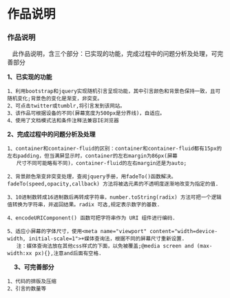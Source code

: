 # 作品说明
### 作品说明
    此作品说明，含三个部分：已实现的功能，完成过程中的问题分析及处理，可完善部分

**1、已实现的功能**

    1、利用bootstrap和jquery实现随机引言呈现功能，其中引言颜色和背景色保持一致，且可随机变化;背景色的变化是渐变，非突变。
    2、可点击twitter或tumblr,将引言发到该网站。
    3、该作品可根据设备的不同(屏幕宽度为500px是分界线)，自适应。
    4、使用了文档模式法和条件注释法兼容IE浏览器

**2、完成过程中的问题分析及处理**

    1、container和container-fluid的区别：container和container-fluid都有15px的左右padding，但当满屏显示时，container的左右margin为86px(屏幕
       尺寸不同可能略有不同)，container-fluid的左右margin还是为auto;
       
    2、背景颜色渐变非突变处理，查阅jquery手册，用fadeTo()函数解决。fadeTo(speed,opacity,callback) 方法将被选元素的不透明度逐渐地改变为指定的值.
    
    3、10进制数转成16进制数后再转成字符串，number.toString(radix) 方法可把一个逻辑值转换为字符串，并返回结果。radix 可选,规定表示数字的基数.
    
    4、encodeURIComponent() 函数可把字符串作为 URI 组件进行编码.
    
    5、适应小屏幕的字体尺寸，使用<meta name="viewport" content="width=device-width, initial-scale=1">+媒体查询法，根据不同的屏幕尺寸重新设置.
       注：媒体查询法放在其他css样式的下面，以免被覆盖;@media screen and (max-width:xx px){},注意and后面有空格.
    
**3、可完善部分**

    1、代码的排版及压缩
    2、引言的数量等


